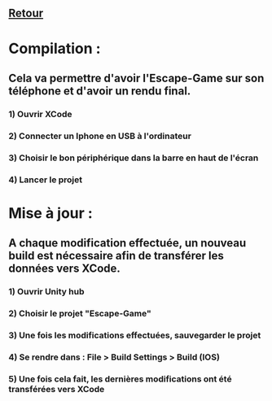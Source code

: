 ## [Retour](/Readme.md)

# Compilation :

## Cela va permettre d'avoir l'Escape-Game sur son téléphone et d'avoir un rendu final.

### 1) Ouvrir XCode
### 2) Connecter un Iphone en USB à l'ordinateur
### 3) Choisir le bon périphérique dans la barre en haut de l'écran
### 4) Lancer le projet

# Mise à jour :

## A chaque modification effectuée, un nouveau build est nécessaire afin de transférer les données vers XCode.

### 1) Ouvrir Unity hub
### 2) Choisir le projet "Escape-Game"
### 3) Une fois les modifications effectuées, sauvegarder le projet
### 4) Se rendre dans : File > Build Settings > Build (IOS)
### 5) Une fois cela fait, les dernières modifications ont été transférées vers XCode 
